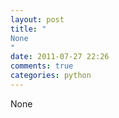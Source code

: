 ```yaml
---
layout: post
title: "
None
"
date: 2011-07-27 22:26
comments: true
categories: python
---
```


None

